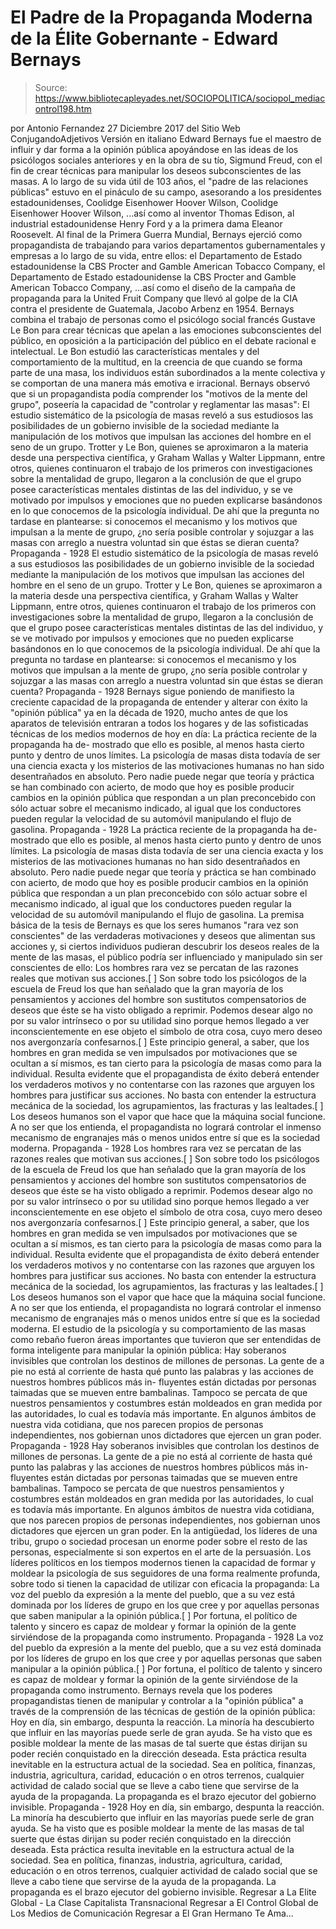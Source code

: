 # El Padre de la Propaganda Moderna de la Élite Gobernante - Edward Bernays

> Source: https://www.bibliotecapleyades.net/SOCIOPOLITICA/sociopol_mediacontrol198.htm

por Antonio Fernandez 27 Diciembre 2017
del Sitio Web ConjugandoAdjetivos
Versión en italiano
Edward Bernays fue el maestro de influir y dar forma a la opinión pública apoyándose en las ideas de los psicólogos sociales anteriores y en la obra de su tío, Sigmund Freud, con el fin de crear técnicas para manipular los deseos subconscientes de las masas. A lo largo de su vida útil de 103 años, el "padre de las relaciones públicas" estuvo en el pináculo de su campo, asesorando a los presidentes estadounidenses,
Coolidge Eisenhower Hoover Wilson,
Coolidge
Eisenhower
Hoover
Wilson,
...así como al inventor Thomas Edison, al industrial estadounidense Henry Ford y a la primera dama Eleanor Roosevelt. Al final de la Primera Guerra Mundial, Bernays ejerció como propagandista de trabajando para varios departamentos gubernamentales y empresas a lo largo de su vida, entre ellos:
el Departamento de Estado estadounidense la CBS Procter and Gamble American Tobacco Company,
el Departamento de Estado estadounidense
la CBS
Procter and Gamble
American Tobacco Company,
...así como el diseño de la campaña de propaganda para la United Fruit Company que llevó al golpe de la CIA contra el presidente de Guatemala, Jacobo Arbenz en 1954.
Bernays combina el trabajo de personas como el psicólogo social francés Gustave Le Bon para crear técnicas que apelan a las emociones subconscientes del público, en oposición a la participación del público en el debate racional e intelectual.
Le Bon estudió las características mentales y del comportamiento de la multitud, en la creencia de que cuando se forma parte de una masa, los individuos están subordinados a la mente colectiva y se comportan de una manera más emotiva e irracional.
Bernays observó que si un propagandista podía comprender los "motivos de la mente del grupo", poseería la capacidad de "controlar y reglamentar las masas":
El estudio sistemático de la psicología de masas reveló a sus estudiosos las posibilidades de un gobierno invisible de la sociedad mediante la manipulación de los motivos que impulsan las acciones del hombre en el seno de un grupo. Trotter y Le Bon, quienes se aproximaron a la materia desde una perspectiva científica, y Graham Wallas y Walter Lippmann, entre otros, quienes continuaron el trabajo de los primeros con investigaciones sobre la mentalidad de grupo, llegaron a la conclusión de que el grupo posee características mentales distintas de las del individuo, y se ve motivado por impulsos y emociones que no pueden explicarse basándonos en lo que conocemos de la psicología individual. De ahí que la pregunta no tardase en plantearse: si conocemos el mecanismo y los motivos que impulsan a la mente de grupo, ¿no sería posible controlar y sojuzgar a las masas con arreglo a nuestra voluntad sin que éstas se dieran cuenta? Propaganda - 1928
El estudio sistemático de la psicología de masas reveló a sus estudiosos las posibilidades de un gobierno invisible de la sociedad mediante la manipulación de los motivos que impulsan las acciones del hombre en el seno de un grupo.
Trotter y Le Bon, quienes se aproximaron a la materia desde una perspectiva científica, y Graham Wallas y Walter Lippmann, entre otros, quienes continuaron el trabajo de los primeros con investigaciones sobre la mentalidad de grupo, llegaron a la conclusión de que el grupo posee características mentales distintas de las del individuo, y se ve motivado por impulsos y emociones que no pueden explicarse basándonos en lo que conocemos de la psicología individual.
De ahí que la pregunta no tardase en plantearse: si conocemos el mecanismo y los motivos que impulsan a la mente de grupo, ¿no sería posible controlar y sojuzgar a las masas con arreglo a nuestra voluntad sin que éstas se dieran cuenta?
Propaganda - 1928
Bernays sigue poniendo de manifiesto la creciente capacidad de la propaganda de entender y alterar con éxito la "opinión pública" ya en la década de 1920, mucho antes de que los aparatos de televisión entraran a todos los hogares y de las sofisticadas técnicas de los medios modernos de hoy en día:
La práctica reciente de la propaganda ha de- mostrado que ello es posible, al menos hasta cierto punto y dentro de unos límites. La psicología de masas dista todavía de ser una ciencia exacta y los misterios de las motivaciones humanas no han sido desentrañados en absoluto. Pero nadie puede negar que teoría y práctica se han combinado con acierto, de modo que hoy es posible producir cambios en la opinión pública que respondan a un plan preconcebido con sólo actuar sobre el mecanismo indicado, al igual que los conductores pueden regular la velocidad de su automóvil manipulando el flujo de gasolina. Propaganda - 1928
La práctica reciente de la propaganda ha de- mostrado que ello es posible, al menos hasta cierto punto y dentro de unos límites.
La psicología de masas dista todavía de ser una ciencia exacta y los misterios de las motivaciones humanas no han sido desentrañados en absoluto.
Pero nadie puede negar que teoría y práctica se han combinado con acierto, de modo que hoy es posible producir cambios en la opinión pública que respondan a un plan preconcebido con sólo actuar sobre el mecanismo indicado, al igual que los conductores pueden regular la velocidad de su automóvil manipulando el flujo de gasolina.
La premisa básica de la tesis de Bernays es que los seres humanos "rara vez son conscientes" de las verdaderas motivaciones y deseos que alimentan sus acciones y, si ciertos individuos pudieran descubrir los deseos reales de la mente de las masas, el público podría ser influenciado y manipulado sin ser conscientes de ello:
Los hombres rara vez se percatan de las razones reales que motivan sus acciones.[ ] Son sobre todo los psicólogos de la escuela de Freud los que han señalado que la gran mayoría de los pensamientos y acciones del hombre son sustitutos compensatorios de deseos que éste se ha visto obligado a reprimir. Podemos desear algo no por su valor intrínseco o por su utilidad sino porque hemos llegado a ver inconscientemente en ese objeto el símbolo de otra cosa, cuyo mero deseo nos avergonzaría confesarnos.[ ] Este principio general, a saber, que los hombres en gran medida se ven impulsados por motivaciones que se ocultan a sí mismos, es tan cierto para la psicología de masas como para la individual. Resulta evidente que el propagandista de éxito deberá entender los verdaderos motivos y no contentarse con las razones que arguyen los hombres para justificar sus acciones. No basta con entender la estructura mecánica de la sociedad, los agrupamientos, las fracturas y las lealtades.[ ] Los deseos humanos son el vapor que hace que la máquina social funcione. A no ser que los entienda, el propagandista no logrará controlar el inmenso mecanismo de engranajes más o menos unidos entre sí que es la sociedad moderna. Propaganda - 1928
Los hombres rara vez se percatan de las razones reales que motivan sus acciones.[ ]
Son sobre todo los psicólogos de la escuela de Freud los que han señalado que la gran mayoría de los pensamientos y acciones del hombre son sustitutos compensatorios de deseos que éste se ha visto obligado a reprimir.
Podemos desear algo no por su valor intrínseco o por su utilidad sino porque hemos llegado a ver inconscientemente en ese objeto el símbolo de otra cosa, cuyo mero deseo nos avergonzaría confesarnos.[ ]
Este principio general, a saber, que los hombres en gran medida se ven impulsados por motivaciones que se ocultan a sí mismos, es tan cierto para la psicología de masas como para la individual.
Resulta evidente que el propagandista de éxito deberá entender los verdaderos motivos y no contentarse con las razones que arguyen los hombres para justificar sus acciones.
No basta con entender la estructura mecánica de la sociedad, los agrupamientos, las fracturas y las lealtades.[ ]
Los deseos humanos son el vapor que hace que la máquina social funcione.
A no ser que los entienda, el propagandista no logrará controlar el inmenso mecanismo de engranajes más o menos unidos entre sí que es la sociedad moderna.
El estudio de la psicología y su comportamiento de las masas como rebaño fueron áreas importantes que tuvieron que ser entendidas de forma inteligente para manipular la opinión pública:
Hay soberanos invisibles que controlan los destinos de millones de personas. La gente de a pie no está al corriente de hasta qué punto las palabras y las acciones de nuestros hombres públicos más in- fluyentes están dictadas por personas taimadas que se mueven entre bambalinas. Tampoco se percata de que nuestros pensamientos y costumbres están moldeados en gran medida por las autoridades, lo cual es todavía más importante. En algunos ámbitos de nuestra vida cotidiana, que nos parecen propios de personas independientes, nos gobiernan unos dictadores que ejercen un gran poder. Propaganda - 1928
Hay soberanos invisibles que controlan los destinos de millones de personas.
La gente de a pie no está al corriente de hasta qué punto las palabras y las acciones de nuestros hombres públicos más in- fluyentes están dictadas por personas taimadas que se mueven entre bambalinas.
Tampoco se percata de que nuestros pensamientos y costumbres están moldeados en gran medida por las autoridades, lo cual es todavía más importante.
En algunos ámbitos de nuestra vida cotidiana, que nos parecen propios de personas independientes, nos gobiernan unos dictadores que ejercen un gran poder.
En la antigüedad, los líderes de una tribu, grupo o sociedad procesan un enorme poder sobre el resto de las personas, especialmente si son expertos en el arte de la persuasión.
Los líderes políticos en los tiempos modernos tienen la capacidad de formar y moldear la psicología de sus seguidores de una forma realmente profunda, sobre todo si tienen la capacidad de utilizar con eficacia la propaganda:
La voz del pueblo da expresión a la mente del pueblo, que a su vez está dominada por los líderes de grupo en los que cree y por aquellas personas que saben manipular a la opinión pública.[ ] Por fortuna, el político de talento y sincero es capaz de moldear y formar la opinión de la gente sirviéndose de la propaganda como instrumento. Propaganda - 1928
La voz del pueblo da expresión a la mente del pueblo, que a su vez está dominada por los líderes de grupo en los que cree y por aquellas personas que saben manipular a la opinión pública.[ ]
Por fortuna, el político de talento y sincero es capaz de moldear y formar la opinión de la gente sirviéndose de la propaganda como instrumento.
Bernays revela que los poderes propagandistas tienen de manipular y controlar a la "opinión pública" a través de la comprensión de las técnicas de gestión de la opinión pública:
Hoy en día, sin embargo, despunta la reacción. La minoría ha descubierto que influir en las mayorías puede serle de gran ayuda. Se ha visto que es posible moldear la mente de las masas de tal suerte que éstas dirijan su poder recién conquistado en la dirección deseada. Esta práctica resulta inevitable en la estructura actual de la sociedad. Sea en política, finanzas, industria, agricultura, caridad, educación o en otros terrenos, cualquier actividad de calado social que se lleve a cabo tiene que servirse de la ayuda de la propaganda. La propaganda es el brazo ejecutor del gobierno invisible. Propaganda - 1928
Hoy en día, sin embargo, despunta la reacción.
La minoría ha descubierto que influir en las mayorías puede serle de gran ayuda. Se ha visto que es posible moldear la mente de las masas de tal suerte que éstas dirijan su poder recién conquistado en la dirección deseada.
Esta práctica resulta inevitable en la estructura actual de la sociedad.
Sea en política, finanzas, industria, agricultura, caridad, educación o en otros terrenos, cualquier actividad de calado social que se lleve a cabo tiene que servirse de la ayuda de la propaganda.
La propaganda es el brazo ejecutor del gobierno invisible.
Regresar a La Elite Global - La Clase Capitalista Transnacional
Regresar a El Control Global de Los Medios de Comunicación
Regresar a El Gran Hermano Te Ama...
